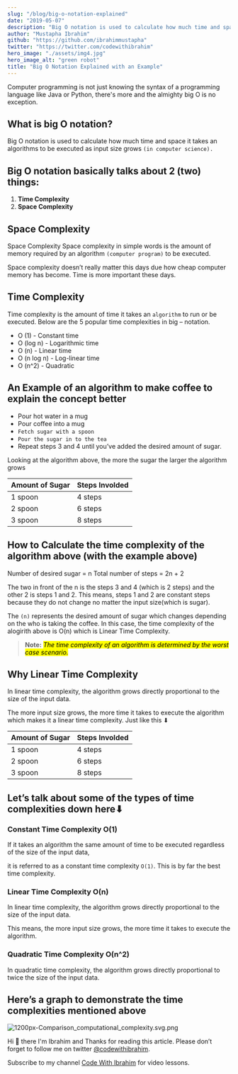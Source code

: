 ```yaml
---
slug: "/blog/big-o-notation-explained"
date: "2019-05-07"
description: "Big O notation is used to calculate how much time and space it takes an algorithms to be executed as input size grows (in computer science)."
author: "Mustapha Ibrahim"
github: "https://github.com/ibrahimmustapha"
twitter: "https://twitter.com/codewithibrahim"
hero_image: "./assets/img4.jpg"
hero_image_alt: "green robot"
title: "Big O Notation Explained with an Example"
---
```


Computer programming is not just knowing the syntax of a programming language like Java or Python, there's more and the almighty big O is no exception. 

 
## What is big O notation?

Big O notation is used to calculate how much time and space it takes an algorithms to be executed as input size grows ``(in computer science).``


## Big O notation basically talks about 2 (two) things:

1. **Time Complexity**
2. **Space Complexity**


## Space Complexity

Space Complexity 
Space complexity in simple words is the amount of memory required by an algorithm ``(computer program)`` to be executed. 

Space complexity doesn’t really matter this days due how cheap computer memory has become. Time is more important these days.


## Time Complexity

Time complexity is the amount of time it takes an ``algorithm`` to run or be executed. Below are the 5 popular time complexities in big – notation.

- O (1)  -  Constant time
- O (log n)  - Logarithmic time
- O (n)  -  Linear time
- O (n log n)  -  Log-linear time
- O (n^2)  -  Quadratic


## An Example of an algorithm to make coffee to explain the concept better

- Pour hot water in a mug
- Pour coffee into a mug
- ``Fetch sugar with a spoon``
- ``Pour the sugar in to the tea``
- Repeat steps 3 and 4 until you’ve added the desired amount of sugar.

Looking at the algorithm above, the more the sugar the larger the algorithm grows 


| Amount of Sugar | Steps Involded |
| --------------- | -------------- |
| 1 spoon         | 4 steps        |
| 2 spoon         | 6 steps        |
| 3 spoon         | 8 steps        |


## How to Calculate the time complexity of the algorithm above (**with the example above**)

Number of desired sugar = n
Total number of steps =  2n + 2

The two in front of the n is the steps 3 and 4 (which is 2 steps)  and the other 2 is steps 1 and 2. This means, steps 1 and 2 are constant steps because they do not change no matter the input size(which  is sugar). 

The ``(n)`` represents the desired amount of sugar which changes depending on the who is taking the coffee. In this case, the time complexity of the alogirith above is O(n) which is Linear Time Complexity. 

> **Note:**
> <mark>*The time complexity of an algorithm is determined by the worst case scenario.*</mark>


## Why Linear Time Complexity
In linear time complexity, the algorithm grows directly proportional to the size of the input data. 

The more input size grows, the more time it takes to execute the algorithm which makes it a linear time complexity. Just like this ⬇


| Amount of Sugar | Steps Involded |
| --------------- | -------------- |
| 1 spoon         | 4 steps        |
| 2 spoon         | 6 steps        |
| 3 spoon         | 8 steps        |


## Let’s talk about some of the types of time complexities down here⬇

### Constant Time Complexity O(1)
If it takes an algorithm the same amount of time to be executed regardless of the size of the input data, 

it is referred to as a constant time complexity ``O(1)``.  This is by far the best time complexity.

### Linear Time Complexity O(n)
In linear time complexity, the algorithm grows directly proportional to the size of the input data. 

This means, the more input size grows, the more time it takes to execute the algorithm.

### Quadratic Time Complexity O(n^2)
In quadratic time complexity, the algorithm grows directly proportional to twice the size of the input data.

## Here’s a graph to demonstrate the time complexities mentioned above

![1200px-Comparison_computational_complexity.svg.png](http://res.cloudinary.com/leaena/image/upload/v1391709344/bigo_rqzv9e.png)

Hi 👋 there I'm Ibrahim and Thanks for reading this article. 
Please don’t forget to follow me on twitter [@codewithibrahim](https://twitter.com/codewithibrahim).

Subscribe to my channel  [Code With Ibrahim](https://www.youtube.com/channel/UCDtJePh9OtGrU9oaXXPNn8Q) for video lessons. 